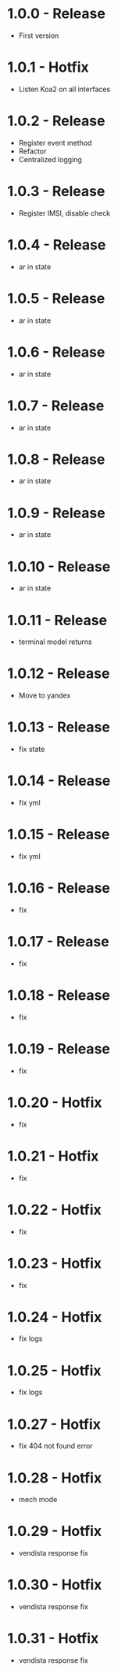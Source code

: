 # 1.0.0 - Release

* First version

# 1.0.1 - Hotfix

* Listen Koa2 on all interfaces

# 1.0.2 - Release

* Register event method
* Refactor
* Centralized logging

# 1.0.3 - Release

* Register IMSI, disable check

# 1.0.4 - Release

* ar in state

# 1.0.5 - Release

* ar in state

# 1.0.6 - Release

* ar in state

# 1.0.7 - Release

* ar in state


# 1.0.8 - Release

* ar in state

# 1.0.9 - Release

* ar in state


# 1.0.10 - Release

* ar in state

# 1.0.11 - Release

* terminal model returns

# 1.0.12 - Release

* Move to yandex

# 1.0.13 - Release

* fix state

# 1.0.14 - Release

* fix yml

# 1.0.15 - Release

* fix yml

# 1.0.16 - Release

* fix 

# 1.0.17 - Release

* fix 

# 1.0.18 - Release

* fix 

# 1.0.19 - Release

* fix 

# 1.0.20 - Hotfix

* fix 

# 1.0.21 - Hotfix

* fix 

# 1.0.22 - Hotfix

* fix 

# 1.0.23 - Hotfix

* fix 

# 1.0.24 - Hotfix

* fix logs

# 1.0.25 - Hotfix

* fix logs

# 1.0.27 - Hotfix

* fix 404 not found error

# 1.0.28 - Hotfix

* mech mode

# 1.0.29 - Hotfix

* vendista response fix

# 1.0.30 - Hotfix

* vendista response fix

# 1.0.31 - Hotfix

* vendista response fix